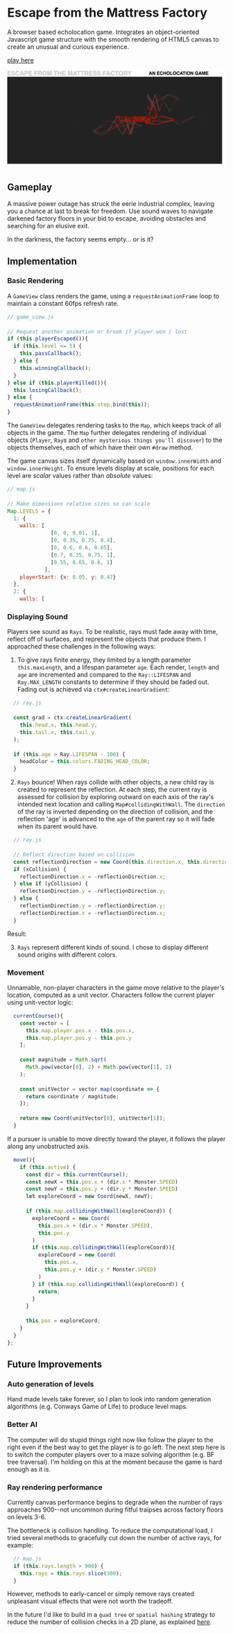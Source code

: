 # Escape from the Mattress Factory
A browser based echolocation game. Integrates an object-oriented Javascript game structure with the smooth rendering of HTML5 canvas to create an unusual and curious experience.

[play here](samblyon.github.io/mattressFactory)

![screenshot](./docs/screenshots/monster_attack.png)

## Gameplay

A massive power outage has struck the eerie industrial complex, leaving you a chance at last to break for freedom. Use sound waves to navigate darkened factory floors in your bid to escape, avoiding obstacles and searching for an elusive exit.

In the darkness, the factory seems empty... or is it?

## Implementation

### Basic Rendering

A `GameView` class renders the game, using a `requestAnimationFrame` loop to maintain a constant 60fps refresh rate.

```javascript
// game_view.js

// Request another animation or break if player won / lost
if (this.playerEscaped()){
  if (this.level <= 5) {
    this.passCallback();
  } else {
    this.winningCallback();
  }
} else if (this.playerKilled()){
  this.losingCallback();
} else {
  requestAnimationFrame(this.step.bind(this));
}
```
The `GameView` delegates rendering tasks to the `Map`, which keeps track of all objects in the game. The `Map` further delegates rendering of individual objects (`Player`, `Ray`s and `other mysterious things you'll discover`) to the objects themselves, each of which have their own `#draw` method.

The game canvas sizes itself dynamically based on `window.innerWidth` and `window.innerHeight`. To ensure levels display at scale, positions for each level are *scalar* values rather than *absolute* values:
```javascript
// map.js

// Make dimensions relative sizes so can scale
Map.LEVELS = {
  1: {
    walls: [
              [0, 0, 0.01, 1],
              [0, 0.35, 0.75, 0.4],
              [0, 0.6, 0.6, 0.65],
              [0.7, 0.35, 0.75, 1],
              [0.55, 0.65, 0.6, 1]
            ],
    playerStart: {x: 0.05, y: 0.47}
  },
  2: {
    walls: [
```

### Displaying Sound
Players see sound as `Rays`. To be realistic, rays must fade away with time, reflect off of surfaces, and represent the objects that produce them. I approached these challenges in the following ways:

1. To give rays finite energy, they limited by a length parameter `this.maxLength`, and a lifespan parameter `age`. Each render, `length` and `age` are incremented and compared to the `Ray::LIFESPAN` and `Ray.MAX_LENGTH` constants to determine if they should be faded out. Fading out is achieved via `ctx#createLinearGradient`:
```javascript
  // ray.js

  const grad = ctx.createLinearGradient(
    this.head.x, this.head.y,
    this.tail.x, this.tail.y
  );

  if (this.age > Ray.LIFESPAN - 100) {
    headColor = this.colors.FADING_HEAD_COLOR;
  }
```

2. `Rays` bounce! When rays collide with other objects, a new child ray is created to represent the reflection. At each step, the current ray is assessed for collision by exploring outward on each axis of the ray's intended next location and calling `Map#collidingWithWall`. The `direction` of the ray is inverted depending on the direction of collision, and the reflection 'age' is advanced to the `age` of the parent ray so it will fade when its parent would have.
```javascript
  // ray.js

  // Reflect direction based on collision
  const reflectionDirection = new Coord(this.direction.x, this.direction.y);
  if (xCollision) {
    reflectionDirection.x = -reflectionDirection.x;
  } else if (yCollision) {
    reflectionDirection.y = -reflectionDirection.y;
  } else {
    reflectionDirection.y = -reflectionDirection.y;
    reflectionDirection.x = -reflectionDirection.x;
  }
```
Result:

3. `Rays` represent different kinds of sound. I chose to display different sound origins with different colors.

### Movement
Unnamable, non-player characters in the game move relative to the player's location, computed as a unit vector. Characters follow the current player using unit-vector logic:

```javascript
  currentCourse(){
    const vector = [
      this.map.player.pos.x - this.pos.x,
      this.map.player.pos.y - this.pos.y
    ];

    const magnitude = Math.sqrt(
      Math.pow(vector[0], 2) + Math.pow(vector[1], 2)
    );

    const unitVector = vector.map(coordinate => {
      return coordinate / magnitude;
    });

    return new Coord(unitVector[0], unitVector[1]);
  }
```

If a pursuer is unable to move directly toward the player, it follows the player along any unobstructed axis. 

```javascript
  move(){
    if (this.active) {
      const dir = this.currentCourse();
      const newX = this.pos.x + (dir.x * Monster.SPEED)
      const newY = this.pos.y + (dir.y * Monster.SPEED)
      let exploreCoord = new Coord(newX, newY);

      if (this.map.collidingWithWall(exploreCoord)) {
        exploreCoord = new Coord(
          this.pos.x + (dir.x * Monster.SPEED),
          this.pos.y
        )
        if (this.map.collidingWithWall(exploreCoord)){
          exploreCoord = new Coord(
            this.pos.x,
            this.pos.y + (dir.y * Monster.SPEED)
          )
        } if (this.map.collidingWithWall(exploreCoord)) {
          return;
        }
      }

      this.pos = exploreCoord;
    }
  }
};
```

## Future Improvements

### Auto generation of levels
Hand made levels take forever, so I plan to look into random generation algorithms (e.g. Conways Game of Life) to produce level maps.

### Better AI
The computer will do stupid things right now like follow the player to the right even if the best way to get the player is to go left. The next step here is to switch the computer players over to a maze solving algorithm (e.g. BF tree traversal). I'm holding on this at the moment because the game is hard enough as it is.

### Ray rendering performance
Currently canvas performance begins to degrade when the number of rays approaches 900--not uncommon during fitful traipses across factory floors on levels 3-6.

The bottleneck is collision handling. To reduce the computational load, I tried several methods to gracefully cut down the number of active rays, for example:
```javascript
  // map.js
  if (this.rays.length > 900) {
    this.rays = this.rays.slice(300);
  }
```
However, methods to early-cancel or simply remove rays created unpleasant visual effects that were not worth the tradeoff.

In the future I'd like to build in a `quad tree` or `spatial hashing` strategy to reduce the number of collision checks in a 2D plane, as explained [here](http://zufallsgenerator.github.io/2014/01/26/visually-comparing-algorithms/).
